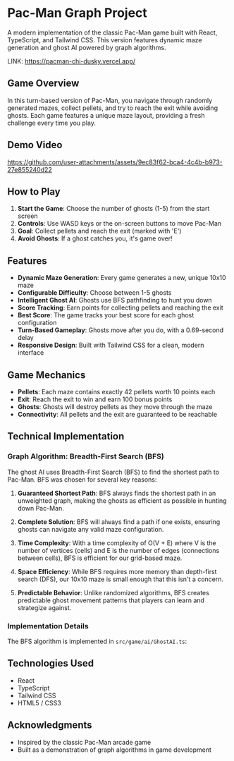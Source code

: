 # Pac-Man Graph Project

A modern implementation of the classic Pac-Man game built with React, TypeScript, and Tailwind CSS. This version features dynamic maze generation and ghost AI powered by graph algorithms.

LINK: https://pacman-chi-dusky.vercel.app/

## Game Overview

In this turn-based version of Pac-Man, you navigate through randomly generated mazes, collect pellets, and try to reach the exit while avoiding ghosts. Each game features a unique maze layout, providing a fresh challenge every time you play.

## Demo Video

https://github.com/user-attachments/assets/9ec83f62-bca4-4c4b-b973-27e855240d22

## How to Play

1. **Start the Game**: Choose the number of ghosts (1-5) from the start screen
2. **Controls**: Use WASD keys or the on-screen buttons to move Pac-Man
3. **Goal**: Collect pellets and reach the exit (marked with 'E')
4. **Avoid Ghosts**: If a ghost catches you, it's game over!

## Features

- **Dynamic Maze Generation**: Every game generates a new, unique 10x10 maze
- **Configurable Difficulty**: Choose between 1-5 ghosts
- **Intelligent Ghost AI**: Ghosts use BFS pathfinding to hunt you down
- **Score Tracking**: Earn points for collecting pellets and reaching the exit
- **Best Score**: The game tracks your best score for each ghost configuration
- **Turn-Based Gameplay**: Ghosts move after you do, with a 0.69-second delay
- **Responsive Design**: Built with Tailwind CSS for a clean, modern interface

## Game Mechanics

- **Pellets**: Each maze contains exactly 42 pellets worth 10 points each
- **Exit**: Reach the exit to win and earn 100 bonus points
- **Ghosts**: Ghosts will destroy pellets as they move through the maze
- **Connectivity**: All pellets and the exit are guaranteed to be reachable

## Technical Implementation

### Graph Algorithm: Breadth-First Search (BFS)

The ghost AI uses Breadth-First Search (BFS) to find the shortest path to Pac-Man. BFS was chosen for several key reasons:

1. **Guaranteed Shortest Path**: BFS always finds the shortest path in an unweighted graph, making the ghosts as efficient as possible in hunting down Pac-Man.

2. **Complete Solution**: BFS will always find a path if one exists, ensuring ghosts can navigate any valid maze configuration.

3. **Time Complexity**: With a time complexity of O(V + E) where V is the number of vertices (cells) and E is the number of edges (connections between cells), BFS is efficient for our grid-based maze.

4. **Space Efficiency**: While BFS requires more memory than depth-first search (DFS), our 10x10 maze is small enough that this isn't a concern.

5. **Predictable Behavior**: Unlike randomized algorithms, BFS creates predictable ghost movement patterns that players can learn and strategize against.

### Implementation Details

The BFS algorithm is implemented in `src/game/ai/GhostAI.ts`:


## Technologies Used

- React
- TypeScript
- Tailwind CSS
- HTML5 / CSS3

## Acknowledgments

- Inspired by the classic Pac-Man arcade game
- Built as a demonstration of graph algorithms in game development
